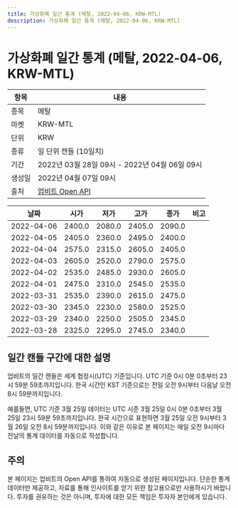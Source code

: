 ```yaml
---
title: 가상화폐 일간 통계 (메탈, 2022-04-06, KRW-MTL)
description: 가상화폐 일간 통계 (메탈, 2022-04-06, KRW-MTL)
---
```



가상화폐 일간 통계 (메탈, 2022-04-06, KRW-MTL)
===

|항목|내용|
|--|--|
|종목|메탈|
|마켓|KRW-MTL|
|단위|KRW|
|종류|일 단위 캔들 (10일치)|
|기간|2022년 03월 28일 09시 - 2022년 04월 06일 09시|
|생성일|2022년 04월 07일 09시|
|출처|[업비트 Open API](https://docs.upbit.com)|


|날짜|시가|저가|고가|종가|비고|
|--|--|--|--|--|--|
|2022-04-06|2400.0|2080.0|2405.0|2090.0|    |
|2022-04-05|2405.0|2360.0|2495.0|2400.0|    |
|2022-04-04|2575.0|2315.0|2605.0|2405.0|    |
|2022-04-03|2605.0|2520.0|2790.0|2575.0|    |
|2022-04-02|2535.0|2485.0|2930.0|2605.0|    |
|2022-04-01|2475.0|2310.0|2545.0|2535.0|    |
|2022-03-31|2535.0|2390.0|2615.0|2475.0|    |
|2022-03-30|2345.0|2230.0|2580.0|2525.0|    |
|2022-03-29|2340.0|2250.0|2505.0|2345.0|    |
|2022-03-28|2325.0|2295.0|2745.0|2340.0|    |


일간 캔들 구간에 대한 설명
---


업비트의 일간 캔들은 세계 협정시(UTC) 기준입니다. 
UTC 기준 0시 0분 0초부터 23시 59분 59초까지입니다. 
한국 시간인 KST 기준으로는 전일 오전 9시부터 다음날 오전 8시 59분까지입니다. 


예를들면, UTC 기준 3월 25일 데이터는 UTC 시준 3월 25일 0시 0분 0초부터 3월 25일 23시 59분 59초까지입니다. 
한국 시간으로 표현하면 3월 25일 오전 9시부터 3월 26일 오전 8시 59분까지입니다. 
이와 같은 이유로 본 페이지는 매일 오전 9시마다 전날의 통계 데이터를 자동으로 작성합니다. 


주의
---


본 페이지는 업비트의 Open API를 통하여 자동으로 생성된 페이지입니다. 
단순한 통계 데이터만 제공하고, 자료를 통해 인사이트를 얻기 위한 참고용으로만 사용하시기 바랍니다. 
투자를 권유하는 것은 아니며, 투자에 대한 모든 책임은 투자자 본인에게 있습니다. 
